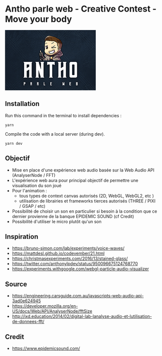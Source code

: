 # Antho parle web - Creative Contest - Move your body

![APW for Three.js](apw.png)

## Installation
Run this command in the terminal to install dependencies :
```
yarn
```
Compile the code with a local server (during dev).
```
yarn dev
```
## Objectif
- Mise en place d'une expérience web audio basée sur la Web Audio API (AnalyserNode / FFT)
- L'expérience web aura pour principal objectif de permettre une visualisation du son joué
- Pour l'animation :
  - tous types de context canvas autorisés (2D, WebGL, WebGL2, etc )
  - utilisation de librairies et frameworks tierces autorisés (THREE / PIXI / GSAP / etc)
- Possibilité de choisir un son en particulier si besoin à la condition que ce dernier provienne de la banque EPIDEMIC SOUND (cf Credit)
- Possibilité d'utiliser le micro plutôt qu'un son

## Inspiration
- https://bruno-simon.com/lab/experiments/voice-waves/
- https://mattdesl.github.io/codevember/21.html
- https://christmasexperiments.com/2016/13/stained-glass/
- https://twitter.com/anthonylpdev/status/950096675124768770
- https://experiments.withgoogle.com/webgl-particle-audio-visualizer

## Source
- https://engineering.carsguide.com.au/javascripts-web-audio-api-3ad0e624945
- https://developer.mozilla.org/en-US/docs/Web/API/AnalyserNode/fftSize
- http://ixd.education/2014/02/digital-lab-lanalyse-audio-et-lutilisation-de-donnees-fft/

## Credit
- https://www.epidemicsound.com/
